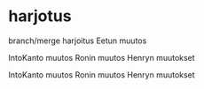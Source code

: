# harjotus
branch/merge harjoitus
Eetun muutos

IntoKanto muutos
Ronin muutos
Henryn muutokset

IntoKanto muutos
Ronin muutos
Henryn muutokset
